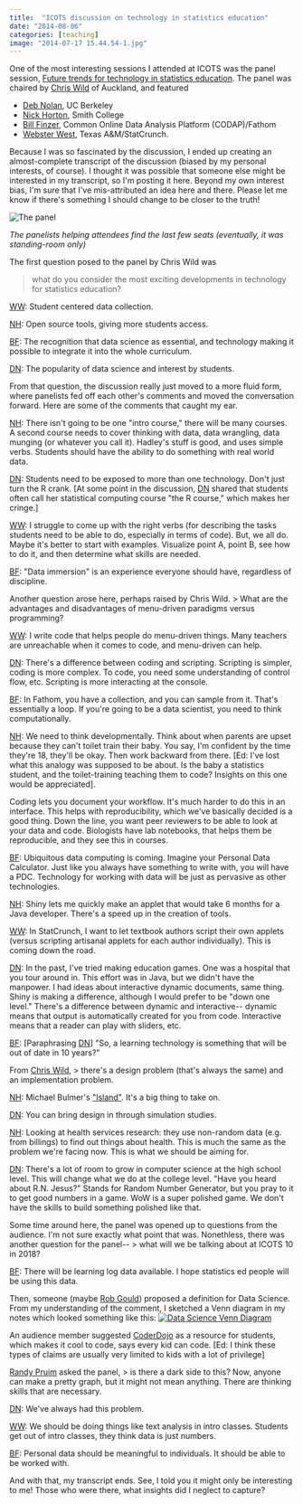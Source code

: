 ```yaml
---
title:  "ICOTS discussion on technology in statistics education" 
date: "2014-08-06"
categories: [teaching]
image: "2014-07-17 15.44.54-1.jpg"
---
```


One of the most interesting sessions I attended at ICOTS was the panel session, [Future trends for technology in statistics education](http://icots.info/9/session.php?s=9H). The panel was chaired by [Chris Wild](https://www.stat.auckland.ac.nz/showperson?firstname=Chris&surname=Wild "Chris Wild") of Auckland, and featured

-   [Deb Nolan](http://www.stat.berkeley.edu/~nolan/ "Deb Nolan"), UC Berkeley
-   [Nick Horton](http://www.math.smith.edu/~nhorton/ "Nick Horton"), Smith College
-   [Bill Finzer](http://cadrek12.org/users/william-finzer "Bill Finzer"), Common Online Data Analysis Platform (CODAP)/Fathom
-   [Webster West](http://www.stat.tamu.edu/~west/ "Webster West"), Texas A&M/StatCrunch.

Because I was so fascinated by the discussion, I ended up creating an almost-complete transcript of the discussion (biased by my personal interests, of course). I thought it was possible that someone else might be interested in my transcript, so I'm posting it here. Beyond my own interest bias, I'm sure that I've mis-attributed an idea here and there. Please let me know if there's something I should change to be closer to the truth!

![The panel](%222014-07-17%2015.44.54-1.jpg%22)

*The panelists helping attendees find the last few seats (eventually, it was standing-room only)*

The first question posed to the panel by Chris Wild was

> what do you consider the most exciting developments in technology for statistics education?

[WW](http://www.stat.tamu.edu/~west/ "Webster West"): Student centered data collection.

[NH](http://www.math.smith.edu/~nhorton/ "Nick Horton"): Open source tools, giving more students access.

[BF](http://cadrek12.org/users/william-finzer "Bill Finzer"): The recognition that data science as essential, and technology making it possible to integrate it into the whole curriculum.

[DN](http://www.stat.berkeley.edu/~nolan/ "Deb Nolan"): The popularity of data science and interest by students.

From that question, the discussion really just moved to a more fluid form, where panelists fed off each other's comments and moved the conversation forward. Here are some of the comments that caught my ear.

[NH](http://www.math.smith.edu/~nhorton/ "Nick Horton"): There isn't going to be one "intro course," there will be many courses. A second course needs to cover thinking with data, data wrangling, data munging (or whatever you call it). Hadley's stuff is good, and uses simple verbs. Students should have the ability to do something with real world data.

[DN](http://www.stat.berkeley.edu/~nolan/ "Deb Nolan"): Students need to be exposed to more than one technology. Don't just turn the R crank. \[At some point in the discussion, [DN](http://www.stat.berkeley.edu/~nolan/ "Deb Nolan") shared that students often call her statistical computing course "the R course," which makes her cringe.\]

[WW](http://www.stat.tamu.edu/~west/ "Webster West"): I struggle to come up with the right verbs (for describing the tasks students need to be able to do, especially in terms of code). But, we all do. Maybe it's better to start with examples. Visualize point A, point B, see how to do it, and then determine what skills are needed.

[BF](http://cadrek12.org/users/william-finzer "Bill Finzer"): "Data immersion" is an experience everyone should have, regardless of discipline.

Another question arose here, perhaps raised by Chris Wild. \> What are the advantages and disadvantages of menu-driven paradigms versus programming?

[WW](http://www.stat.tamu.edu/~west/ "Webster West"): I write code that helps people do menu-driven things. Many teachers are unreachable when it comes to code, and menu-driven can help.

[DN](http://www.stat.berkeley.edu/~nolan/ "Deb Nolan"): There's a difference between coding and scripting. Scripting is simpler, coding is more complex. To code, you need some understanding of control flow, etc. Scripting is more interacting at the console.

[BF](http://cadrek12.org/users/william-finzer "Bill Finzer"): In Fathom, you have a collection, and you can sample from it. That's essentially a loop. If you're going to be a data scientist, you need to think computationally.

[NH](http://www.math.smith.edu/~nhorton/ "Nick Horton"): We need to think developmentally. Think about when parents are upset because they can't toilet train their baby. You say, I'm confident by the time they're 18, they'll be okay. Then work backward from there. \[Ed: I've lost what this analogy was supposed to be about. Is the baby a statistics student, and the toilet-training teaching them to code? Insights on this one would be appreciated\].

Coding lets you document your workflow. It's much harder to do this in an interface. This helps with reproducibility, which we've basically decided is a good thing. Down the line, you want peer reviewers to be able to look at your data and code. Biologists have lab notebooks, that helps them be reproducible, and they see this in courses.

[BF](http://cadrek12.org/users/william-finzer "Bill Finzer"): Ubiquitous data computing is coming. Imagine your Personal Data Calculator. Just like you always have something to write with, you will have a PDC. Technology for working with data will be just as pervasive as other technologies.

[NH](http://www.math.smith.edu/~nhorton/ "Nick Horton"): Shiny lets me quickly make an applet that would take 6 months for a Java developer. There's a speed up in the creation of tools.

[WW](http://www.stat.tamu.edu/~west/ "Webster West"): In StatCrunch, I want to let textbook authors script their own applets (versus scripting artisanal applets for each author individually). This is coming down the road.

[DN](http://www.stat.berkeley.edu/~nolan/ "Deb Nolan"): In the past, I've tried making education games. One was a hospital that you tour around in. This effort was in Java, but we didn't have the manpower. I had ideas about interactive dynamic documents, same thing. Shiny is making a difference, although I would prefer to be "down one level." There's a difference between dynamic and interactive-- dynamic means that output is automatically created for you from code. Interactive means that a reader can play with sliders, etc.

[BF](http://cadrek12.org/users/william-finzer "Bill Finzer"): \[Paraphrasing [DN](http://www.stat.berkeley.edu/~nolan/ "Deb Nolan")\] "So, a learning technology is something that will be out of date in 10 years?"

From [Chris Wild](https://www.stat.auckland.ac.nz/showperson?firstname=Chris&surname=Wild "Chris Wild"), \> there's a design problem (that's always the same) and an implementation problem.

[NH](http://www.math.smith.edu/~nhorton/ "Nick Horton"): Michael Bulmer's ["Island"](http://escholarship.org/uc/item/2q0740hv). It's a big thing to take on.

[DN](http://www.stat.berkeley.edu/~nolan/ "Deb Nolan"): You can bring design in through simulation studies.

[NH](http://www.math.smith.edu/~nhorton/ "Nick Horton"): Looking at health services research: they use non-random data (e.g. from billings) to find out things about health. This is much the same as the problem we're facing now. This is what we should be aiming for.

[DN](http://www.stat.berkeley.edu/~nolan/ "Deb Nolan"): There's a lot of room to grow in computer science at the high school level. This will change what we do at the college level. "Have you heard about R.N. Jesus?" Stands for Random Number Generator, but you pray to it to get good numbers in a game. WoW is a super polished game. We don't have the skills to build something polished like that.

Some time around here, the panel was opened up to questions from the audience. I'm not sure exactly what point that was. Nonethless, there was another question for the panel-- \> what will we be talking about at ICOTS 10 in 2018?

[BF](http://cadrek12.org/users/william-finzer "Bill Finzer"): There will be learning log data available. I hope statistics ed people will be using this data.

Then, someone (maybe [Rob Gould](http://www.stat.ucla.edu/~rgould/Home/About_Me.html)) proposed a definition for Data Science. From my understanding of the comment, I sketched a Venn diagram in my notes which looked something like this: <a class="thumb" href="#"><img src="{{ site.baseurl }}/img/DataScience.jpg" alt="Data Science Venn Diagram" class="img-responsive"/></a>

An audience member suggested [CoderDojo](coderdojo.com) as a resource for students, which makes it cool to code, says every kid can code. \[Ed: I think these types of claims are usually very limited to kids with a lot of privilege\]

[Randy Pruim](http://www.calvin.edu/~rpruim/) asked the panel, \> is there a dark side to this? Now, anyone can make a pretty graph, but it might not mean anything. There are thinking skills that are necessary.

[DN](http://www.stat.berkeley.edu/~nolan/ "Deb Nolan"): We've always had this problem.

[WW](http://www.stat.tamu.edu/~west/ "Webster West"): We should be doing things like text analysis in intro classes. Students get out of intro classes, they think data is just numbers.

[BF](http://cadrek12.org/users/william-finzer "Bill Finzer"): Personal data should be meaningful to individuals. It should be able to be worked with.

And with that, my transcript ends. See, I told you it might only be interesting to me! Those who were there, what insights did I neglect to capture?
